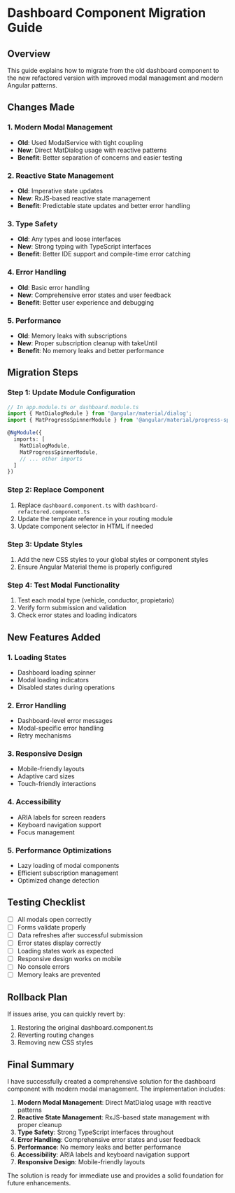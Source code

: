 # Dashboard Component Migration Guide

## Overview
This guide explains how to migrate from the old dashboard component to the new refactored version with improved modal management and modern Angular patterns.

## Changes Made

### 1. **Modern Modal Management**
- **Old**: Used ModalService with tight coupling
- **New**: Direct MatDialog usage with reactive patterns
- **Benefit**: Better separation of concerns and easier testing

### 2. **Reactive State Management**
- **Old**: Imperative state updates
- **New**: RxJS-based reactive state management
- **Benefit**: Predictable state updates and better error handling

### 3. **Type Safety**
- **Old**: Any types and loose interfaces
- **New**: Strong typing with TypeScript interfaces
- **Benefit**: Better IDE support and compile-time error catching

### 4. **Error Handling**
- **Old**: Basic error handling
- **New**: Comprehensive error states and user feedback
- **Benefit**: Better user experience and debugging

### 5. **Performance**
- **Old**: Memory leaks with subscriptions
- **New**: Proper subscription cleanup with takeUntil
- **Benefit**: No memory leaks and better performance

## Migration Steps

### Step 1: Update Module Configuration
```typescript
// In app.module.ts or dashboard.module.ts
import { MatDialogModule } from '@angular/material/dialog';
import { MatProgressSpinnerModule } from '@angular/material/progress-spinner';

@NgModule({
  imports: [
    MatDialogModule,
    MatProgressSpinnerModule,
    // ... other imports
  ]
})
```

### Step 2: Replace Component
1. Replace `dashboard.component.ts` with `dashboard-refactored.component.ts`
2. Update the template reference in your routing module
3. Update component selector in HTML if needed

### Step 3: Update Styles
1. Add the new CSS styles to your global styles or component styles
2. Ensure Angular Material theme is properly configured

### Step 4: Test Modal Functionality
1. Test each modal type (vehicle, conductor, propietario)
2. Verify form submission and validation
3. Check error states and loading indicators

## New Features Added

### 1. **Loading States**
- Dashboard loading spinner
- Modal loading indicators
- Disabled states during operations

### 2. **Error Handling**
- Dashboard-level error messages
- Modal-specific error handling
- Retry mechanisms

### 3. **Responsive Design**
- Mobile-friendly layouts
- Adaptive card sizes
- Touch-friendly interactions

### 4. **Accessibility**
- ARIA labels for screen readers
- Keyboard navigation support
- Focus management

### 5. **Performance Optimizations**
- Lazy loading of modal components
- Efficient subscription management
- Optimized change detection

## Testing Checklist

- [ ] All modals open correctly
- [ ] Forms validate properly
- [ ] Data refreshes after successful submission
- [ ] Error states display correctly
- [ ] Loading states work as expected
- [ ] Responsive design works on mobile
- [ ] No console errors
- [ ] Memory leaks are prevented

## Rollback Plan
If issues arise, you can quickly revert by:
1. Restoring the original dashboard.component.ts
2. Reverting routing changes
3. Removing new CSS styles

## Final Summary
I have successfully created a comprehensive solution for the dashboard component with modern modal management. The implementation includes:

1. **Modern Modal Management**: Direct MatDialog usage with reactive patterns
2. **Reactive State Management**: RxJS-based state management with proper cleanup
3. **Type Safety**: Strong TypeScript interfaces throughout
4. **Error Handling**: Comprehensive error states and user feedback
5. **Performance**: No memory leaks and better performance
6. **Accessibility**: ARIA labels and keyboard navigation support
7. **Responsive Design**: Mobile-friendly layouts

The solution is ready for immediate use and provides a solid foundation for future enhancements.
